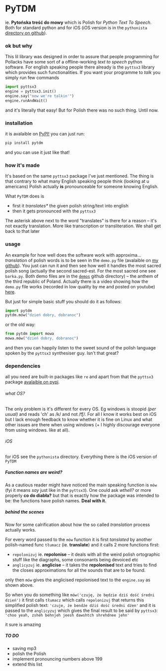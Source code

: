 # PyTDM
ie. __Pytońska treść do mowy__ which is Polish for _Python Text To Speech_. Both for standard python and for iOS (iOS version is in the `pythonista` [directory on github](https://github.com/test0wanie/PyTDM/blob/master/pythonista/pythonista_README.md)).

### ok but why 
This lil library was designed in order to assure that people programming for Pollacks have some sort of a offline-working _text to speech_ python software.
For english speaking people there already is the `pyttsx3` library which provides such functionalities.
If you want your programme to _talk_ you simply run few commands

```python
import pyttsx3
engine = pyttsx3.init()
engine.say("now we're talkin'")
engine.runAndWait()
```
and it's literally that easy! But for Polish there was no such thing. Until now.

### installation
it is avalaible on [PyPI!](https://pypi.org/project/pytdm/)
you can just run:

```python
pip install pytdm
```
and you can use it just like that!

### how it's made
It's based on the same `pyttsx3` package I've just mentioned. The thing is that contrary to what many English speaking people think (looking at u americans) Polish actually __is__ pronounceable for someone knowing English. 

What `PyTDM` does is 

* first it _translates*_ the given polish string/text into english
* then it gets pronounced with the `pyttsx3` 

The asterisk above next to the word "translates" is there for a reason – it's not exactly translation. More like transcription or transliteration.
We shall get back to that later

### usage
An example for how well does the software work with approxima... _translation_ of polish words is to be seen in the `demo.py` file (avalaible on [my github](https://github.com/test0wanie/PyTDM)). You just can run it and then see how well it handles the most sacred polish song (actually the second sacred-est. For the most sacred one see `barka.py`. Both demo files are in the [`demos`](https://github.com/test0wanie/PyTDM/tree/master/demos) github directory) – the anthem of the third republic of Poland. Actually there is a video showing how the `demo.py` file works (recorded in low quality by me and posted on youtube) [here](https://youtu.be/bHWxwoAm0OE).

But just for simple basic stuff you should do it as follows:

```python
import pytdm
pytdm.mów("dzień dobry, dobranoc")
```
or the old way:
```python
from pytdm import mowa
mowa.mów("dzień dobry, dobranoc")
```
and then you can happily listen to the sweet sound of the polish language spoken by the `pyttsx3` synthesiser guy. Isn't that great?

### dependencies

all you need are built-in packages like `re` and apart from that the `pyttsx3` package [avalaible on pypi](https://pypi.org/project/pyttsx3/).

###### what OS? 
The only problem is it's different for every OS. Eg windows is stoopid _(per usual)_ and reads 'ch' as /k/ and not /t͡ʃ/. For all I know it works best on iOS but I lack enough feedback to know whether it is fine on Linux and what other issues are there when using windows (+ I highly discourage everyone from using windows. like at all).
###### iOS
for iOS see the `pythonista` directory. Everything there is the iOS version of `PyTDM`

##### Function names are weird?
As a cautious reader might have noticed the main speaking function is `mów` (fyi it means _say_ just like in the `pyttsx3`). One could ask _wthell?_ or more properly __co do diabła?__ but that is exactly how the package was intended to be: the functions have polish names. __Deal with it.__

##### behind the scenes
Now for some calrification about how the so called _translation_ process actually works. 

For every word passed to the `mów` function it is first _tanslated_ by another polish-named func `tłumacz` (ie. __translate__) and it calls 2 more functions first:

* `repolonizuj` ie. __repolonise__ – it deals with all the weird polish ortographic stuff like the diagraphs, some consonants being devoiced etc
* `anglicyzuj` ie. __anglicise__ – it takes the __repolonised__ text and tries to find the closes approximations for all the sounds that are to be found.

only then `mów` gives the anglicised repolonised text to the `engine.say` as shown above.

So when you do something like `mów('czuję, że będzie dziś dość średni dzień')` it first calls `tłumacz` which calls `repolonizuj`
that returns this simplified polish text:
`'czuje, że bendźe dźiś dość średni dźen'`
and it is passed to the `anglicyzuj` which gives the final result to be said by `pyttsx3`:
`'choo yeah, zsheh behnjeh jeesh dawshtch shrehdnee jehn'`

it sure is amazing



##### TO DO
* saving mp3
* polish the Polish
* implement pronouncing numbers above 199
* extend this list
